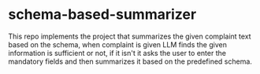 # schema-based-summarizer
This repo implements the project that summarizes the given complaint text based on the schema, when complaint is given LLM finds the given information is sufficient or not, if it isn't it asks the user to enter the mandatory fields and then summarizes it based on the predefined schema.
